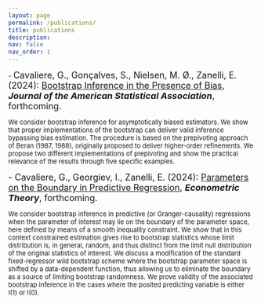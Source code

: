 ```yaml
---
layout: page
permalink: /publications/
title: publications
description: 
nav: false
nav_order: 1
---
```

<!-- _pages/publications.md -->
<div class="publications">

<p>- <font size="+1"> Cavaliere, G., Gonçalves, S., Nielsen, M. Ø., Zanelli, E. (2024): <a href="https://www.tandfonline.com/doi/full/10.1080/01621459.2023.2284980">Bootstrap Inference in the Presence of Bias</a>, <b><i>Journal of the American Statistical Association</i></b>, forthcoming.


<p><font size="-1">We consider bootstrap inference for asymptotically biased estimators. We show that proper implementations of the bootstrap can deliver valid inference bypassing bias estimation. The procedure is based on the prepivoting approach of Beran (1987, 1988), originally proposed to deliver higher-order refinements. We propose two different implementations of prepivoting and show the practical relevance of the results through five specific examples.</font>

<p>- <font size="+1"> Cavaliere, G., Georgiev, I., Zanelli, E. (2024): <a href="https://arxiv.org/pdf/2409.12611"> Parameters on the Boundary in Predictive Regression</a>, <b><i>Econometric Theory</i></b>, forthcoming.</font>

<p><font size="-1"> We consider bootstrap inference in predictive (or Granger-causality)
regressions when the parameter of interest may lie on the boundary of the
parameter space, here defined by means of a smooth inequality constraint.
We show that in this context constrained estimation gives rise to bootstrap statistics whose limit distribution is,
in general, random, and thus distinct from the limit null distribution of
the original statistics of interest. We discuss a modification of the standard
fixed-regressor wild bootstrap scheme where the bootstrap parameter space is
shifted by a data-dependent function, thus allowing us to eliminate the
boundary as a source of limiting bootstrap randomness. We prove validity of the associated bootstrap
inference in the cases where the posited predicting variable is either I(1)
or I(0). </font>
